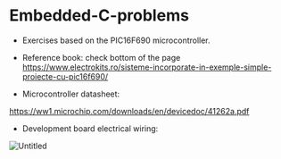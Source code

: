 # Embedded-C-problems

- Exercises based on the PIC16F690 microcontroller. 

- Reference book: check bottom of the page https://www.electrokits.ro/sisteme-incorporate-in-exemple-simple-proiecte-cu-pic16f690/

- Microcontroller datasheet:

https://ww1.microchip.com/downloads/en/devicedoc/41262a.pdf 

- Development board electrical wiring:

![Untitled](https://github.com/codrinalisaru/Embedded-C-problems/assets/94629883/d57fa0b1-51c7-4e30-bed9-eb8e8ed80d08)
